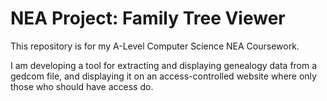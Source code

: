 # NEA Project: Family Tree Viewer

This repository is for my A-Level Computer Science NEA Coursework.

I am developing a tool for extracting and displaying genealogy data from a gedcom file, and displaying it on an access-controlled website where only those who should have access do.